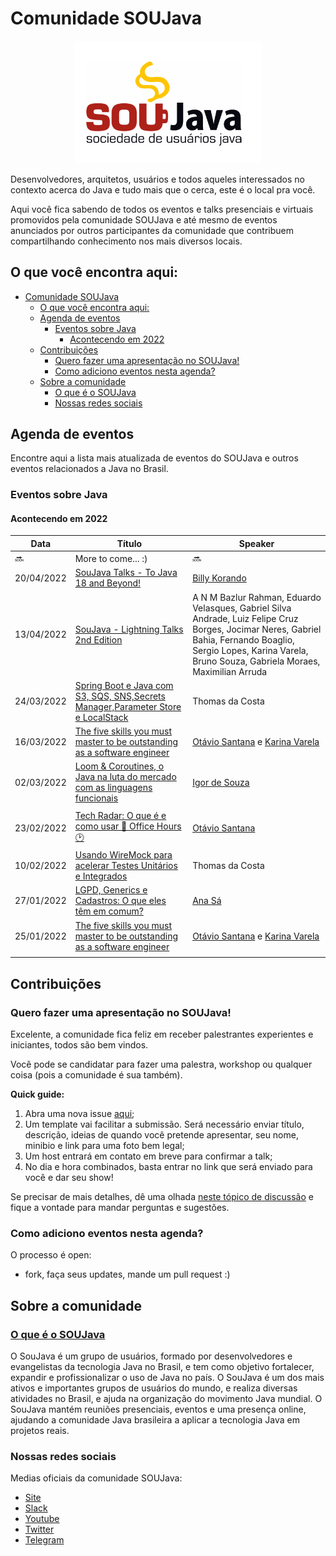 # Comunidade SOUJava

<p align="center">
    <img src="assets/logo/soujava.png" width="300px" alt="SouJava Logo">
</p>

Desenvolvedores, arquitetos, usuários e todos aqueles interessados no contexto acerca do Java e tudo mais que o cerca, este é o local pra você.

Aqui você fica sabendo de todos os eventos e talks presenciais e virtuais promovidos pela comunidade SOUJava e até mesmo de eventos anunciados por outros participantes da comunidade que contribuem compartilhando conhecimento nos mais diversos locais.

## O que você encontra aqui:
- [Comunidade SOUJava](#comunidade-soujava)
  - [O que você encontra aqui:](#o-que-você-encontra-aqui)
  - [Agenda de eventos](#agenda-de-eventos)
    - [Eventos sobre Java](#eventos-sobre-java)
      - [Acontecendo em 2022](#acontecendo-em-2022)
  - [Contribuições](#contribuições)
    - [Quero fazer uma apresentação no SOUJava!](#quero-fazer-uma-apresentação-no-soujava)
    - [Como adiciono eventos nesta agenda?](#como-adiciono-eventos-nesta-agenda)
  - [Sobre a comunidade](#sobre-a-comunidade)
    - [O que é o SOUJava](#o-que-é-o-soujava)
    - [Nossas redes sociais](#nossas-redes-sociais)

## Agenda de eventos

Encontre aqui a lista mais atualizada de eventos do SOUJava e outros eventos relacionados a Java no Brasil. 

### Eventos sobre Java

#### Acontecendo em 2022

| Data      | Título        | Speaker |
| ----------- | ----------- | ----------- |
| :soon: | More to come... :)  | :soon: |
|20/04/2022| [SouJava Talks - To Java 18 and Beyond!](https://www.meetup.com/pt-BR/SouJava/events/285164398/)| [Billy Korando](https://twitter.com/BillyKorando)
| 13/04/2022| [SouJava - Lightning Talks 2nd Edition](https://www.meetup.com/pt-BR/SouJava/events/284619852/) | A N M Bazlur Rahman, Eduardo Velasques, Gabriel Silva Andrade, Luiz Felipe Cruz Borges, Jocimar Neres, Gabriel Bahia, Fernando Boaglio, Sergio Lopes, Karina Varela, Bruno Souza, Gabriela Moraes, Maximilian Arruda
|24/03/2022 | [Spring Boot e Java com S3, SQS, SNS,Secrets Manager,Parameter Store e LocalStack](https://www.meetup.com/pt-BR/SouJava/events/284361473/) | Thomas da Costa
| 16/03/2022 | [The five skills you must master to be outstanding as a software engineer](https://www.meetup.com/pt-BR/SouJava/events/284592154/)| [Otávio Santana](https://twitter.com/otaviojava) e [Karina Varela](https://twitter.com/kvarel4)
|02/03/2022 | [Loom & Coroutines, o Java na luta do mercado com as linguagens funcionais](https://www.meetup.com/pt-BR/SouJava/events/284044852/)| [Igor de Souza](https://t.me/igfasouza)
| | |
|23/02/2022 | [Tech Radar: O que é e como usar  🏢 Office Hours 🕑](https://www.meetup.com/pt-BR/SouJava/events/284200543/)| [Otávio Santana](https://twitter.com/otaviojava)
| 10/02/2022 |[Usando WireMock para acelerar Testes Unitários e Integrados](https://www.meetup.com/pt-BR/SouJava/events/283531417/) |  Thomas da Costa
|27/01/2022 | [LGPD, Generics e Cadastros: O que eles têm em comum?](https://www.meetup.com/pt-BR/SouJava/events/283370206/) | [Ana Sá](https://www.linkedin.com/in/anna-s%C3%A1-21449667/)
| 25/01/2022   | [The five skills you must master to be outstanding as a software engineer](https://www.meetup.com/pt-BR/SouJava/events/283467757/) | [Otávio Santana](https://twitter.com/otaviojava) e [Karina Varela](https://twitter.com/kvarel4) |
||| 

## Contribuições

### Quero fazer uma apresentação no SOUJava!

Excelente, a comunidade fica feliz em receber palestrantes experientes e iniciantes, todos são bem vindos.

Você pode se candidatar para fazer uma palestra, workshop ou qualquer coisa (pois a comunidade é sua também).

**Quick guide:**
1. Abra uma nova issue [aqui](https://github.com/dearrudam/comunidade/issues);
2. Um template vai facilitar a submissão. Será necessário enviar título, descrição, ideias de quando você pretende apresentar, seu nome, minibio e link para uma foto bem legal;
3. Um host entrará em contato em breve para confirmar a talk;
4. No dia e hora combinados, basta entrar no link que será enviado para você e dar seu show!

Se precisar de mais detalhes, dê uma olhada [neste tópico de discussão](https://github.com/dearrudam/comunidade/discussions/1) e fique a vontade para mandar perguntas e sugestões.

### Como adiciono eventos nesta agenda?

O processo é open: 
- fork, faça seus updates, mande um pull request :)

## Sobre a comunidade

### [O que é o SOUJava](#whatis)

O SouJava é um grupo de usuários, formado por desenvolvedores e evangelistas da tecnologia Java no Brasil, e tem como objetivo fortalecer, expandir e profissionalizar o uso de Java no país. O SouJava é um dos mais ativos e importantes grupos de usuários do mundo, e realiza diversas atividades no Brasil, e ajuda na organização do movimento Java mundial. O SouJava mantém reuniões presenciais, eventos e uma presença online, ajudando a comunidade Java brasileira a aplicar a tecnologia Java em projetos reais.

### Nossas redes sociais

Medias oficiais da comunidade SOUJava:
- [Site](http://SouJava.org.br)
- [Slack](http://javadevbr.herokuapp.com/)
- [Youtube](https://youtube.com/soujava)
- [Twitter](https://twitter.com/soujava)
- [Telegram](https://t.me/soujavabr)
